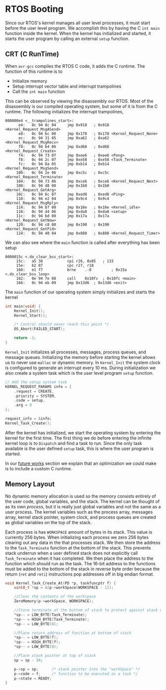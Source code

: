 # RTOS Booting

Since our RTOS's kernel manages all user level processes, it must start before the user level program. We accomplish this by having the C `int main` function inside the kernel. When the kernel has initialized and started, it starts the user program by calling an external `setup` function.

## CRT (C RunTime)

When `avr-gcc` compiles the RTOS C code, it adds the C runtime. The function of this runtime is to

- Initialize memory
- Setup interrupt vector table and interrupt trampolines
- Call the `int main` function

This can be observed by viewing the disassembly our RTOS. Most of the disassembly is our compiled operating system, but some of it is from the C runtime. The following initializes the interrupt trampolines,

```
000000e4 <__trampolines_start>:
      e4:	0c 94 8c 04 	jmp	0x918	; 0x918 <Kernel_Request_MsgASend>
      e8:	0c 94 bc 00 	jmp	0x178	; 0x178 <Kernel_Request_None>
      ec:	0c 94 31 05 	jmp	0xa62	; 0xa62 <Kernel_Request_MsgRecv>
      f0:	0c 94 b4 06 	jmp	0xd68	; 0xd68 <Kernel_Request_Create>
      f4:	0c 94 73 07 	jmp	0xee6	; 0xee6 <Pong>
      f8:	0c 94 2c 07 	jmp	0xe58	; 0xe58 <Task_Terminate>
      fc:	0c 94 8a 05 	jmp	0xb14	; 0xb14 <Kernel_Request_MsgSend>
     100:	0c 94 2e 06 	jmp	0xc5c	; 0xc5c <Kernel_Request_Terminate>
     104:	0c 94 73 06 	jmp	0xce6	; 0xce6 <Kernel_Request_Next>
     108:	0c 94 d8 00 	jmp	0x1b0	; 0x1b0 <Kernel_Request_GetArg>
     10c:	0c 94 6c 07 	jmp	0xed8	; 0xed8 <Ping>
     110:	0c 94 e2 04 	jmp	0x9c4	; 0x9c4 <Kernel_Request_MsgRply>
     114:	0c 94 b7 00 	jmp	0x16e	; 0x16e <Kernel_idle>
     118:	0c 94 d4 06 	jmp	0xda8	; 0xda8 <setup>
     11c:	0c 94 bd 00 	jmp	0x17a	; 0x17a <Kernel_Request_GetNow>
     120:	0c 94 c8 00 	jmp	0x190	; 0x190 <Kernel_Request_GetPid>
     124:	0c 94 40 04 	jmp	0x880	; 0x880 <Kernel_Request_Timer>
```

We can also see where the `main` function is called after everything has been setup

```
0000015c <.do_clear_bss_start>:
     15c:	a5 38       	cpi	r26, 0x85	; 133
     15e:	b2 07       	cpc	r27, r18
     160:	e1 f7       	brne	.-8      	; 0x15a <.do_clear_bss_loop>
     162:	0e 94 7e 08 	call	0x10fc	; 0x10fc <main>
     166:	0c 94 eb 09 	jmp	0x13d6	; 0x13d6 <exit>
```

The `main` function of our operating system simply initializes and starts the kernel

```c
int main(void) {
    Kernel_Init();
    Kernel_Start();

    /* Control should never reach this point */
    OS_Abort(FAILED_START);

    return -1;
}
```

`Kernel_Init` initializes all processes, messages, process queues, and message queues. Initializing the memory before starting the kernel allows us to never use `malloc` or dynamic memory. In `Kernel_Init` the system clock is configured to generate an interrupt every 10 ms. During initialization we also create a system task which is the user level program `setup` function.

```c
// Add the setup system task
KERNEL_REQUEST_PARAMS info = {
    .request = CREATE,
    .priority = SYSTEM,
    .code = setup,
    .arg = 0
};

request_info = &info;
Kernel_Task_Create();
```

After the kernel has initialized, we start the operating system by entering the kernel for the first time. The first thing we do before entering the infinite kernel loop is to `Dispatch` and find a task to run. Since the only task available is the user defined `setup` task, this is where the user program is started.

In our [future works](#custom-c-runtime) section we explain that an optimization we could make is to include a custom C runtime.

## Memory Layout

No dynamic memory allocation is used so the memory consists entirely of the user code, global variables, and the stack. The kernel can be thought of as its own _process_, but it is really just global variables and not the same as a user process. The kernel variables such as the process array, messages array, kernel stack pointer, system clock, and process queues are created as global variables on the top of the stack.

Each process is has `WORKSPACE` amount of bytes in its stack. This value is currently 256 bytes. When initializing each process we zero 256 bytes clearing out any data in the that processes stack. We then store the address to the `Task_Terminate` function at the bottom of the stack. This prevents stack underrun when a user defined stack does not explicitly call `Task_Terminate` when it has completed. We then place the address to the function which should run as the task. The 16-bit address to the functions must be added to the bottom of the stack in reverse byte order because the return (`ret` and `reti`) instructions pop addresses off in big endian format.

```c
void Kernel_Task_Create_At(PD *p, taskfuncptr f) {
    uint8_t *sp = &(p->workSpace[WORKSPACE - 1]);

    //Clear the contents of the workspace
    ZeroMemory(p->workSpace, WORKSPACE);

    //Store terminate at the bottom of stack to protect against stack underrun.
    *sp-- = LOW_BYTE(Task_Terminate);
    *sp-- = HIGH_BYTE(Task_Terminate);
    *sp-- = LOW_BYTE(0);

    //Place return address of function at bottom of stack
    *sp-- = LOW_BYTE(f);
    *sp-- = HIGH_BYTE(f);
    *sp-- = LOW_BYTE(0);

    //Place stack pointer at top of stack
    sp = sp - 34;

    p->sp = sp;      /* stack pointer into the "workSpace" */
    p->code = f;     /* function to be executed as a task */
    p->state = READY;
}
```
